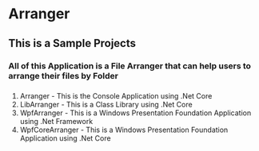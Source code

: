# Arranger

## This is a Sample Projects
### All of this Application is a File Arranger that can help users to arrange their files by Folder
###
1. Arranger - This is the Console Application using .Net Core
2. LibArranger - This is a Class Library using .Net Core
3. WpfArranger - This is a Windows Presentation Foundation Application using .Net Framework
4. WpfCoreArranger - This is a Windows Presentation Foundation Application using .Net Core

